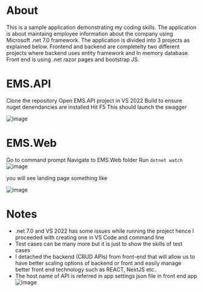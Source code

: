 # About

This is a sample application demonstrating my coding skills. The application is about maintaing employee information about the company using Microsoft .net 7.0 framework. The application is divided into 3 projects as explained below. Frontend and backend are completelty two different projects where backend uses entity framework and In memory database. Front end is using .net razor pages and bootstrap JS. 

# EMS.API

Clone the repository
Open EMS.API project in VS 2022
Build to ensure nuget denendancies are installed
Hit F5 
This should launch the swagger

![image](https://github.com/nikskhubani/EMS.API/assets/29400321/9b651141-c90c-41ef-b58a-de0a404211fd)

# EMS.Web

Go to command prompt
Navigate to EMS.Web folder
Run `dotnet watch`
![image](https://github.com/nikskhubani/EMS.API/assets/29400321/b23f13b6-fc64-4ef5-bde8-5a3a481baf44)

you will see landing page something like

![image](https://github.com/nikskhubani/EMS.API/assets/29400321/4bbe9d55-f159-46ae-bab3-9f0e44bdcda4)

# Notes
- .net 7.0 and VS 2022 has some issues while running the project hence I proceeded with creating one in VS Code and command line
- Test cases can be many more but it is just to show the skills of test cases
- I detached the backend (CRUD APIs) from front-end that will allow us to have better scaling options of backend or front and easily manage better front end technology such as REACT, NextJS etc..
- The host name of API is referred in app settings json file in front end app 
![image](https://github.com/nikskhubani/EMS.API/assets/29400321/8bf44589-71fb-4054-8221-5f6504323e69)


